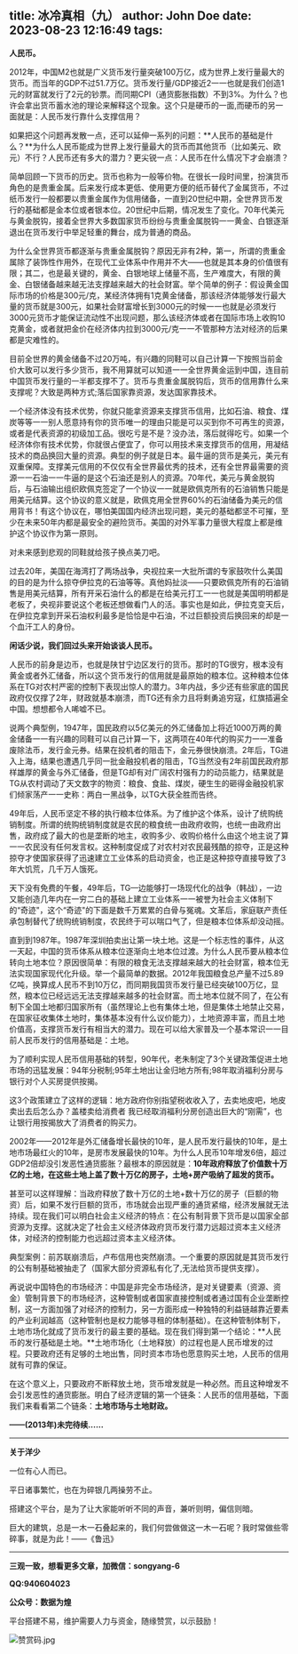 title: 冰冷真相（九）
author: John Doe
date: 2023-08-23 12:16:49
tags:
---
**人民币。**<!--more-->

2012年，中国M2也就是广义货币发行量突破100万亿，成为世界上发行量最大的货币。而当年的GDP不过51.7万亿。货币发行量/GDP接近2一一也就是我们创造1元的财富就发行了2元的钞票。而同期CPI（通货膨胀指数）不到3%。为什么？也许会拿出货币蓄水池的理论来解释这个现象。这个只是硬币的一面,而硬币的另一面就是：人民币发行靠什么支撑信用？

如果把这个问题再发散一点，还可以延伸一系列的问题：**人民币的基础是什么？**为什么人民币能成为世界上发行量最大的货币而其他货币（比如美元、欧元）不行？人民币还有多大的潜力？更尖锐一点：人民币在什么情况下才会崩溃？

简单回顾一下货币的历史。货币也称为一般等价物。在很长一段时间里，扮演货币角色的是贵重金属。后来发行成本更低、使用更方便的纸币替代了金属货币，不过纸币发行一般都要以贵重金属作为信用储备，一直到20世纪中期，全世界货币发行的基础都是金本位或者银本位。20世纪中后期，情况发生了变化。70年代美元与黄金脱钩，接着全世界大多数国家货币纷纷与贵重金属脱钩一一黄金、白银逐渐退出在货币发行中举足轻重的舞台，成为普通的商品。

为什么全世界货币都逐渐与贵重金属脱钩？原因无非有2种，第一，所谓的贵重金属除了装饰性作用外，在现代工业体系中作用并不大——也就是其本身的价值很有限；其二，也是最关键的，黄金、白银地球上储量不高，生产难度大，有限的黄金、白银储备越来越无法支撑越来越大的社会财富。举个简单的例子：假设黄金国际市场的价格是300元/克，某经济体拥有1克黄金储备，那该经济体能够发行最大量的货币就是300元，如果社会财富增长到3000元的时候一一也就是必须发行3000元货币才能保证流动性不出现问题，那么该经济体或者在国际市场上收购10克黄金，或者就把金价在经济体内拉到3000元/克一一不管那种方法对经济的后果都是灾难性的。

目前全世界的黄金储备不过20万吨，有兴趣的同鞋可以自己计算一下按照当前金价大致可以发行多少货币，我不用算就可以知道一一全世界黄金运到中国，连目前中国货币发行量的一半都支撑不了。货币与贵重金属脱钩后，货币的信用靠什么来支撑呢？大致是两种方式;落后国家靠资源，发达国家靠技术。

一个经济体没有技术优势，你就只能拿资源来支撑货币信用，比如石油、粮食、煤炭等等一一别人愿意持有你的货币唯一的理由只能是可以买到你不可再生的资源，或者是代表资源的初级加工品。很吃亏是不是？没办法，落后就得吃亏。如果一个经济体你有技术优势，你就很占便宜了，你可以用技术来支撑货币的信用，用凝结技术的商品换回大量的资源。典型的例子就是日本。最牛逼的货币是美元，美元有双重保障。支撑美元信用的不仅仅有全世界最优秀的技术，还有全世界最需要的资源一一石油一一牛逼的是这个石油还是别人的资源。70年代，美元与黄金脱钩后，与石油输出组织欧佩克签定了一个协议一一就是欧佩克所有的石油销售只能是用美元结算。这个协议的意义就是，欧佩克用全世界60%的石油储备为美元的信用背书！有这个协议在，哪怕美国国内经济出现问题，美元的基础都坚不可摧，至少在未来50年内都是最安全的避险货币。美国的对外军事力量很大程度上都是维护这个协议作为第一原则。

对未来感到悲观的同鞋就给孩子换点美刀吧。

过去20年，美国在海湾打了两场战争，央视拉来一大批所谓的专家鼓吹什么美国的目的是为什么掠夺伊拉克的石油等等。真他妈扯淡――只要欧佩克所有的石油销售是用美元结算，所有开采石油什么的都是在给美元打工一一也就是美国明明都是老板了，央视非要说这个老板还想做看门人的活。事实也是如此，伊拉克变天后，在伊拉克拿到开采石油权利最多是恰恰是中石油，不过巨额投资后换回来的却是一个血汗工人的身份。

**闲话少说，我们回过头来开始谈谈人民币。**

人民币的前身是边币，也就是陕甘宁边区发行的货币。那时的TG很穷，根本没有黄金或者外汇储备，所以这个货币发行的信用就是最原始的粮本位。这种粮本位体系在TG对农村严密的控制下表现出惊人的潜力。3年内战，多少还有些家底的国民政府仅仅撑了2年，财政就基本崩溃，而TG还有余力且将剩勇追穷寇，红旗插遍全中国。想想都令人唏嘘不已。

说两个典型例，1947年，国民政府以5亿美元的外汇储备加上将近1000万两的黄金储备一一有兴趣的同鞋可以自己计算一下，这两项在40年代的购买力一一准备废除法币，发行金元券。结果在投机者的阻击下，金元券很快崩溃。2年后，TG进入上海，结果也遭遇几乎同一批金融投机者的阻击，TG当然没有2年前国民政府那样雄厚的黄金与外汇储备，但是TG却有对广阔农村强有力的动员能力，结果就是TG从农村调动了天文数字的物资：粮食、食盐、煤炭，硬生生的砸得金融投机家们倾家荡产一一史称：两白一黑战争，以TG大获全胜而告终。

49年后，人民币坚定不移的执行粮本位体系。为了维护这个体系，设计了统购统销制度。所谓的统购统销制度就是农民的粮食统一由政府收购，也统一由政府出售，政府成了最大的也是垄断的地主，收购多少、收购价格什么由这个地主说了算一一农民没有任何发言权。这种制度促成了对农村对农民最残酷的掠夺，正是这种掠夺才使国家获得了迅速建立工业体系的启动资金，也正是这种掠夺直接导致了3年大饥荒，几千万人饿死。

天下没有免费的午餐，49年后，TG—边能够打一场现代化的战争（韩战），一边又能创造几年内在一穷二白的基础上建立工业体系一一被誉为社会主义体制下的“奇迹"，这个“奇迹"的下面是数千万累累的白骨与冤魂。文革后，家庭联产责任承包制替代了统购统销制度，农民终于可以喘口气了，但是粮本位体系却没动摇。

直到到1987年。1987年深圳拍卖出让第一块土地。这是一个标志性的事件，从这一天起，中国的货币体系从粮本位逐渐向土地本位过渡。为什么人民币要从粮本位转向土地本位？原因很简单：有限的粮食无法支撑越来越大的社会财富，粮本位无法实现国家现代化升级。举一个最简单的数据。2012年我国粮食总产量不过5.89亿吨，换算成人民币不到10万亿，而同期我国货币发行量已经突破100万亿，显然，粮本位已经远远无法支撑越来越多的社会财富。而土地本位就不同了，在公有制下全国土地都归国家所有（虽然理论上也有集体土地，但是集体土地禁止交易，在国家征收集体土地时，集体基本没有什么议价能力），土地资源丰富，而且土地价值高，支撑货币发行有相当大的潜力。现在可以给大家普及一个基本常识一一目前人民币发行的信用基础是：土地。

为了顺利实现人民币信用基础的转型，90年代，老朱制定了3个关键政策促进土地市场的迅猛发展：94年分税制;95年土地出让金归地方所有;98年取消福利分房与银行对个人买房提供按揭。

这3个政策建立了这样的逻辑：地方政府你别指望税收收入了，去卖地皮吧，地皮卖出去后怎么办？盖楼卖给消费者	我已经取消福利分房创造出巨大的“刚需”，也让银行用按揭放大了消费者的购买力。

2002年——2012年是外汇储备增长最快的10年，是人民币发行最快的10年，是土地市场最红火的10年，是房市发展最快的10年。为什么人民币10年增发6倍，超过GDP2倍却没引发恶性通货膨胀？最根本的原因就是：**10年政府释放了价值数十万亿的土地，在这些土地上盖了数十万亿的房子，土地+房产吸纳了超发的货币。**

甚至可以这样理解：当政府释放了数十万亿的土地+数十万亿的房子（巨额的物资）后，如果不发行巨额的货币，市场就会出现严重的通货紧缩，经济发展就无法持续。现在我们可以明白社会主义经济的特点：在公有制背景下货币是以国家全部资源为支撑。这就决定了社会主义经济体政府货币发行潜力远超过资本主义经济体，对经济的控制能力也远超过资本主义经济体。

典型案例：前苏联崩溃后，卢布信用也突然崩溃。一个重要的原因就是其货币发行的公有制基础被抽走了（国家大部分资源私有化了,无法给货币提供支撑）。

再说说中国特色的市场经济：中国是非完全市场经济，是对关键要素（资源、资金）管制背景下的市场经济，这种管制或者国家直接控制或者通过国有企业垄断控制，这一方面加强了对经济的控制力，另一方面形成一种独特的利益链越靠近要素的产业利润越高（这种管制也是权力能够寻租的体制基础）。在这种管制体制下，土地市场化就成了货币发行的最主要的基础。现在我们得到第一个结论：**人民币的发行基础是土地。**土地市场化（土地释放）的过程也是人民币增发的过程。只要政府还有足够的土地出售，同时资本市场也愿意购买土地，人民币的信用就有可靠的保证。

在这个意义上，只要政府不断释放土地，货币增发就是一种必然。而且这种增发不会引发恶性的通货膨胀。明白了经济逻辑的第一个链条：人民币的信用基础，下面我们来看看第二个链条：**土地市场与土地财政。**

**——(2013年)未完待续......**
- - -
**关于洋少**

一位有心人而已。

平日诸事繁忙，也在为碎银几两操劳不止。

搭建这个平台，是为了让大家能听听不同的声音，兼听则明，偏信则暗。

巨大的建筑，总是一木一石叠起来的，我们何尝做做这一木一石呢？我时常做些零碎事，就是为此！——《鲁迅》

---

**三观一致，想看更多文章，加微信：songyang-6**

**QQ:940604023**

**公众号：数据为煌** 

平台搭建不易，维护需要人力与资金，随缘赞赏，以示鼓励！

![赞赏码.jpg](/images/zanshang.jpg)